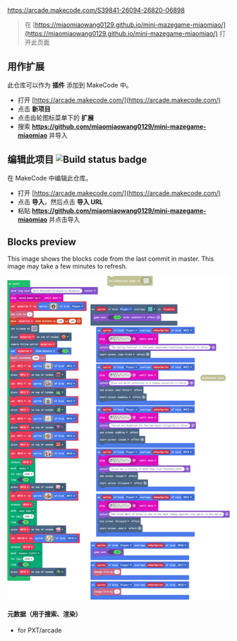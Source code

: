 

https://arcade.makecode.com/S39841-26094-26820-06898
> 在 [https://miaomiaowang0129.github.io/mini-mazegame-miaomiao/](https://miaomiaowang0129.github.io/mini-mazegame-miaomiao/) 打开此页面

## 用作扩展

此仓库可以作为 **插件** 添加到 MakeCode 中。

* 打开 [https://arcade.makecode.com/](https://arcade.makecode.com/)
* 点击 **新项目**
* 点击齿轮图标菜单下的 **扩展**
* 搜索 **https://github.com/miaomiaowang0129/mini-mazegame-miaomiao** 并导入

## 编辑此项目 ![Build status badge](https://github.com/miaomiaowang0129/mini-mazegame-miaomiao/workflows/MakeCode/badge.svg)

在 MakeCode 中编辑此仓库。

* 打开 [https://arcade.makecode.com/](https://arcade.makecode.com/)
* 点击 **导入**，然后点击 **导入 URL**
* 粘贴 **https://github.com/miaomiaowang0129/mini-mazegame-miaomiao** 并点击导入

## Blocks preview

This image shows the blocks code from the last commit in master.
This image may take a few minutes to refresh.

![A rendered view of the blocks](https://github.com/miaomiaowang0129/mini-mazegame-miaomiao/raw/master/.github/makecode/blocks.png)

#### 元数据（用于搜索、渲染）

* for PXT/arcade
<script src="https://makecode.com/gh-pages-embed.js"></script><script>makeCodeRender("{{ site.makecode.home_url }}", "{{ site.github.owner_name }}/{{ site.github.repository_name }}");</script>
